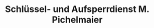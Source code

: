 ---
title: "Schlüssel- und Aufsperrdienst M. Pichelmaier"
url: /germering/schluessel-und-aufsperrdienst-m-pichelmaier/
shop: Eisenwaren
---